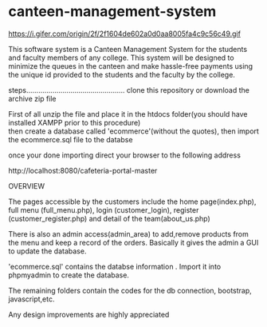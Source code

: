 # canteen-management-system



https://i.gifer.com/origin/2f/2f1604de602a0d0aa8005fa4c9c56c49.gif




This software system is a Canteen Management System for the students and faculty members of any college. This system will be designed to minimize the queues in the canteen and make hassle-free payments using the unique id provided to the students and the faculty by the college.

steps.................................................
clone this repository or download the archive zip file

First of all unzip the file and place it in the htdocs folder(you should have installed XAMPP prior to this procedure)  
then create a database called 'ecommerce'(without the quotes), then import the ecommerce.sql file to the databse 

once your done importing direct your browser to the following address

http://localhost:8080/cafeteria-portal-master

OVERVIEW


The pages accessible by the customers include the home page(index.php), full menu (full_menu.php), login (customer_login), register (customer_register.php) and detail of the team(about_us.php)

There is also an admin access(admin_area) to add,remove products from the menu and keep a record of the orders. Basically it gives the admin a GUI to update the database.

'ecommerce.sql' contains the databse information . Import it into phpmyadmin to create the database.

The remaining folders contain the codes for the db connection, bootstrap, javascript,etc.

Any design improvements are highly appreciated


